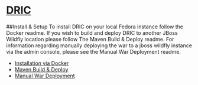 # [DRIC](http://54.164.224.125:8080/dric/)

##Install & Setup
To install DRIC on your local Fedora instance follow the Docker readme. If you wish to build and deploy DRIC to another JBoss Wildfly location please follow The Maven Build & Deploy readme. For information regarding manually deploying the war to a jboss wildfly instance via the admin console, please see the Manual War Deployment readme.

 * [Installation via Docker](https://github.com/DevTechnology/DRIC/blob/master/Docker/readme.md)
 * [Maven Build & Deploy](https://github.com/DevTechnology/DRIC/blob/master/api/dric-api-webapp/readme.md)
 * [Manual War Deployment](https://github.com/DevTechnology/DRIC/blob/master/Documentation/Configuration/ManualWarInstall.md)
